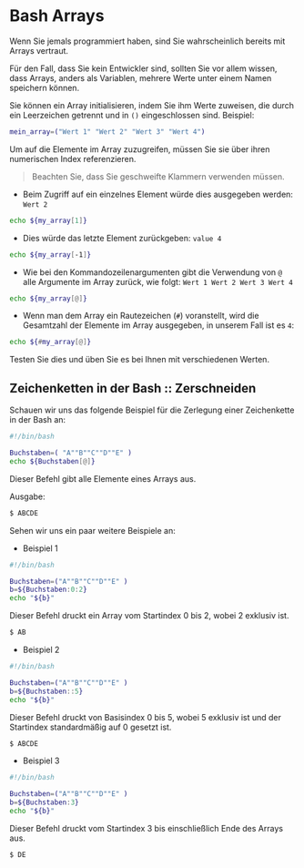 # Bash Arrays

Wenn Sie jemals programmiert haben, sind Sie wahrscheinlich bereits mit Arrays vertraut.

Für den Fall, dass Sie kein Entwickler sind, sollten Sie vor allem wissen, dass Arrays, anders als Variablen, mehrere Werte unter einem Namen speichern können.

Sie können ein Array initialisieren, indem Sie ihm Werte zuweisen, die durch ein Leerzeichen getrennt und in `()` eingeschlossen sind. Beispiel:

```bash
mein_array=("Wert 1" "Wert 2" "Wert 3" "Wert 4")
```

Um auf die Elemente im Array zuzugreifen, müssen Sie sie über ihren numerischen Index referenzieren.

>Beachten Sie, dass Sie geschweifte Klammern verwenden müssen.

* Beim Zugriff auf ein einzelnes Element würde dies ausgegeben werden: `Wert 2`

```bash
echo ${my_array[1]}
```

* Dies würde das letzte Element zurückgeben: `value 4`

```bash
echo ${my_array[-1]}
```

* Wie bei den Kommandozeilenargumenten gibt die Verwendung von `@` alle Argumente im Array zurück, wie folgt: `Wert 1 Wert 2 Wert 3 Wert 4`

```bash
echo ${my_array[@]}
```

* Wenn man dem Array ein Rautezeichen (`#`) voranstellt, wird die Gesamtzahl der Elemente im Array ausgegeben, in unserem Fall ist es `4`:

```bash
echo ${#my_array[@]}
```

Testen Sie dies und üben Sie es bei Ihnen mit verschiedenen Werten.

## Zeichenketten in der Bash :: Zerschneiden

Schauen wir uns das folgende Beispiel für die Zerlegung einer Zeichenkette in der Bash an:

```bash
#!/bin/bash

Buchstaben=( "A""B""C""D""E" ) 
echo ${Buchstaben[@]}
```

Dieser Befehl gibt alle Elemente eines Arrays aus.

Ausgabe:

```bash
$ ABCDE
```


Sehen wir uns ein paar weitere Beispiele an:

- Beispiel 1

```bash
#!/bin/bash

Buchstaben=("A""B""C""D""E" ) 
b=${Buchstaben:0:2}
echo "${b}"
```

Dieser Befehl druckt ein Array vom Startindex 0 bis 2, wobei 2 exklusiv ist.

```bash
$ AB
```

- Beispiel 2

```bash
#!/bin/bash

Buchstaben=("A""B""C""D""E" ) 
b=${Buchstaben::5}
echo "${b}"
```

Dieser Befehl druckt von Basisindex 0 bis 5, wobei 5 exklusiv ist und der Startindex standardmäßig auf 0 gesetzt ist.

```bash
$ ABCDE
```

- Beispiel 3

```bash
#!/bin/bash

Buchstaben=("A""B""C""D""E" ) 
b=${Buchstaben:3}
echo "${b}"
```

Dieser Befehl druckt vom Startindex
3 bis einschließlich Ende des Arrays aus.

 ```bash
 $ DE
 ```

